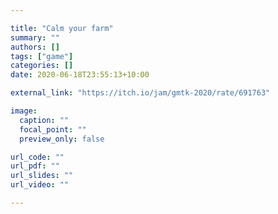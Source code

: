 ```yaml
---

title: "Calm your farm"
summary: ""
authors: []
tags: ["game"]
categories: []
date: 2020-06-18T23:55:13+10:00

external_link: "https://itch.io/jam/gmtk-2020/rate/691763"

image:
  caption: ""
  focal_point: ""
  preview_only: false

url_code: ""
url_pdf: ""
url_slides: ""
url_video: ""

---
```

